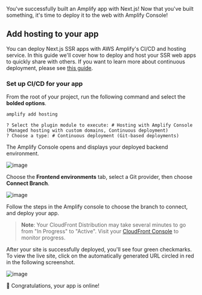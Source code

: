 You've successfully built an Amplify app with Next.js! Now that you've built something, it's time to deploy it to the web with Amplify Console!

## Add hosting to your app
You can deploy Next.js SSR apps with AWS Amplify's CI/CD and hosting service. In this guide we'll cover how to deploy and host your SSR web apps to quickly share with others. If you want to learn more about continuous deployment, please see [this guide](https://docs.aws.amazon.com/amplify/latest/userguide/multi-environments.html#standard).

### Set up CI/CD for your app

From the root of your project, run the following command and select the **bolded options**. 
```bash
amplify add hosting
```

```console
? Select the plugin module to execute: # Hosting with Amplify Console (Managed hosting with custom domains, Continuous deployment)
? Choose a type: # Continuous deployment (Git-based deployments)
```
The Amplify Console opens and displays your deployed backend environment. 

![image](../../images/start-nextjs-deploy-1.png)

Choose the **Frontend environments** tab, select a Git provider, then choose **Connect Branch**.

![image](../../images/start-nextjs-deploy-2.png)

Follow the steps in the Amplify console to choose the branch to connect, and deploy your app. 

> **Note**: Your CloudFront Distribution may take several minutes to go from "In Progress" to "Active".  Visit your [CloudFront Console](https://console.aws.amazon.com/cloudfront/home) to monitor progress.

After your site is successfully deployed, you'll see four green checkmarks. To view the live site, click on the automatically generated URL circled in red in the following screenshot.

![image](../../images/start-nextjs-deploy-3.png)



👏 Congratulations, your app is online!


